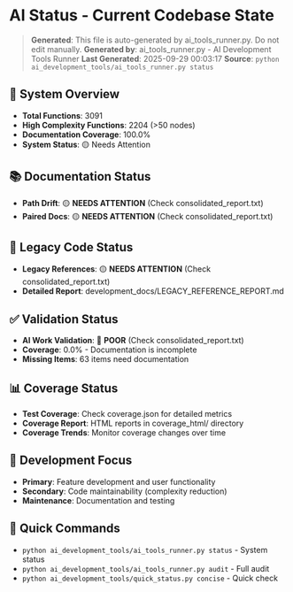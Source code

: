 # AI Status - Current Codebase State

> **Generated**: This file is auto-generated by ai_tools_runner.py. Do not edit manually.
> **Generated by**: ai_tools_runner.py - AI Development Tools Runner
> **Last Generated**: 2025-09-29 00:03:17
> **Source**: `python ai_development_tools/ai_tools_runner.py status`

## 🎯 System Overview
- **Total Functions**: 3091
- **High Complexity Functions**: 2204 (>50 nodes)
- **Documentation Coverage**: 100.0%
- **System Status**: 🟡 Needs Attention

## 📚 Documentation Status
- **Path Drift**: 🟡 **NEEDS ATTENTION** (Check consolidated_report.txt)
- **Paired Docs**: 🟡 **NEEDS ATTENTION** (Check consolidated_report.txt)

## 🧹 Legacy Code Status
- **Legacy References**: 🟡 **NEEDS ATTENTION** (Check consolidated_report.txt)
- **Detailed Report**: development_docs/LEGACY_REFERENCE_REPORT.md

## ✅ Validation Status
- **AI Work Validation**: 🔴 **POOR** (Check consolidated_report.txt)
- **Coverage**: 0.0% - Documentation is incomplete
- **Missing Items**: 63 items need documentation

## 📊 Coverage Status
- **Test Coverage**: Check coverage.json for detailed metrics
- **Coverage Report**: HTML reports in coverage_html/ directory
- **Coverage Trends**: Monitor coverage changes over time

## 🎯 Development Focus
- **Primary**: Feature development and user functionality
- **Secondary**: Code maintainability (complexity reduction)
- **Maintenance**: Documentation and testing

## 🚀 Quick Commands
- `python ai_development_tools/ai_tools_runner.py status` - System status
- `python ai_development_tools/ai_tools_runner.py audit` - Full audit
- `python ai_development_tools/quick_status.py concise` - Quick check

